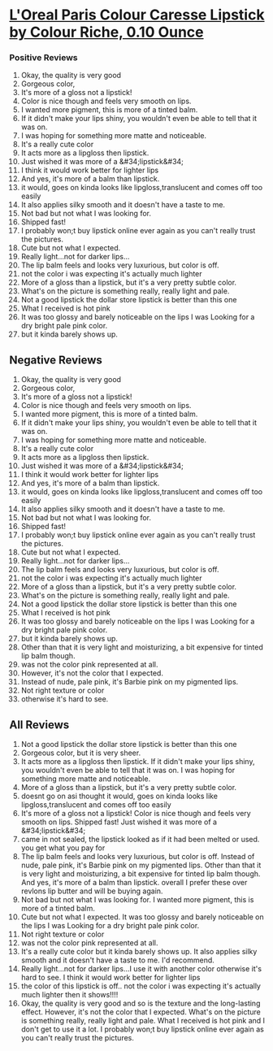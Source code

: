 # [L&#x27;Oreal Paris Colour Caresse Lipstick by Colour Riche, 0.10 Ounce](https://products.checkmycream.com/products/L&#x27;Oreal-Paris-Colour-Caresse-Lipstick-by-Colour-Riche-0.10-Ounce.html)

### Positive Reviews

<ol>
      <li>Okay, the quality is very good</li>
      <li>Gorgeous color,</li>
      <li>It&#x27;s more of a gloss not a lipstick!</li>
      <li>Color is nice though and feels very smooth on lips.</li>
      <li>I wanted more pigment, this is more of a tinted balm.</li>
      <li>If it didn&#x27;t make your lips shiny, you wouldn&#x27;t even be able to tell that it was on.</li>
      <li>I was hoping for something more matte and noticeable.</li>
      <li>It&#x27;s a really cute color</li>
      <li>It acts more as a lipgloss then lipstick.</li>
      <li>Just wished it was more of a &amp;#34;lipstick&amp;#34;</li>
      <li>I think it would work better for lighter lips</li>
      <li>And yes, it&#x27;s more of a balm than lipstick.</li>
      <li>it would, goes on kinda looks like lipgloss,translucent and comes off too easily</li>
      <li>It also applies silky smooth and it doesn&#x27;t have a taste to me.</li>
      <li>Not bad but not what I was looking for.</li>
      <li>Shipped fast!</li>
      <li>I probably won;t buy lipstick online ever again as you can&#x27;t really trust the pictures.</li>
      <li>Cute but not what I expected.  </li>
      <li>Really light...not for darker lips...</li>
      <li>The lip balm feels and looks very luxurious, but color is off.</li>
      <li>not the color i was expecting it&#x27;s actually much lighter</li>
      <li>More of a gloss than a lipstick, but it&#x27;s a very pretty subtle color.</li>
      <li>What&#x27;s on the picture is something really, really light and pale.</li>
      <li>Not a good lipstick the dollar store lipstick is better than this one</li>
      <li>What I received is hot pink</li>
      <li>It was too glossy and barely noticeable on the lips I was Looking for a dry bright pale pink color.</li>
      <li>but it kinda barely shows up.</li>
</ol>


<h2>Negative Reviews</h2>
<ol>
<li> Okay, the quality is very good</li>
<li> Gorgeous color,</li>
<li> It&#x27;s more of a gloss not a lipstick!</li>
<li> Color is nice though and feels very smooth on lips.</li>
<li> I wanted more pigment, this is more of a tinted balm.</li>
<li> If it didn&#x27;t make your lips shiny, you wouldn&#x27;t even be able to tell that it was on.</li>
<li> I was hoping for something more matte and noticeable.</li>
<li> It&#x27;s a really cute color</li>
<li> It acts more as a lipgloss then lipstick.</li>
<li> Just wished it was more of a &amp;#34;lipstick&amp;#34;</li>
<li> I think it would work better for lighter lips</li>
<li> And yes, it&#x27;s more of a balm than lipstick.</li>
<li> it would, goes on kinda looks like lipgloss,translucent and comes off too easily</li>
<li> It also applies silky smooth and it doesn&#x27;t have a taste to me.</li>
<li> Not bad but not what I was looking for.</li>
<li> Shipped fast!</li>
<li> I probably won;t buy lipstick online ever again as you can&#x27;t really trust the pictures.</li>
<li> Cute but not what I expected.  </li>
<li> Really light...not for darker lips...</li>
<li> The lip balm feels and looks very luxurious, but color is off.</li>
<li> not the color i was expecting it&#x27;s actually much lighter</li>
<li> More of a gloss than a lipstick, but it&#x27;s a very pretty subtle color.</li>
<li> What&#x27;s on the picture is something really, really light and pale.</li>
<li> Not a good lipstick the dollar store lipstick is better than this one</li>
<li> What I received is hot pink</li>
<li> It was too glossy and barely noticeable on the lips I was Looking for a dry bright pale pink color.</li>
<li> but it kinda barely shows up.</li>
<li> Other than that it is very light and moisturizing, a bit expensive for tinted lip balm though.</li>
<li> was not the color pink represented at all.</li>
<li> However, it&#x27;s not the color that I expected.</li>
<li> Instead of nude, pale pink, it&#x27;s Barbie pink on my pigmented lips.</li>
<li> Not right texture or color</li>
<li> otherwise it&#x27;s hard to see.  </li>
</ol>

<h2>All Reviews</h2>

<ol>
    <li> Not a good lipstick the dollar store lipstick is better than this one</li>
    <li> Gorgeous color, but it is very sheer.</li>
    <li> It acts more as a lipgloss then lipstick. If it didn&#x27;t make your lips shiny, you wouldn&#x27;t even be able to tell that it was on. I was hoping for something more matte and noticeable.</li>
    <li> More of a gloss than a lipstick, but it&#x27;s a very pretty subtle color.</li>
    <li> doesnt go on asi thought it would, goes on kinda looks like lipgloss,translucent and comes off too easily</li>
    <li> It&#x27;s more of a gloss not a lipstick! Color is nice though and feels very smooth on lips. Shipped fast! Just wished it was more of a &amp;#34;lipstick&amp;#34;</li>
    <li> came in not sealed, the lipstick looked as if it had been melted or used. you get what you pay for</li>
    <li> The lip balm feels and looks very luxurious, but color is off. Instead of nude, pale pink, it&#x27;s Barbie pink on my pigmented lips. Other than that it is very light and moisturizing, a bit expensive for tinted lip balm though. And yes, it&#x27;s more of a balm than lipstick. overall I prefer these over revlons lip butter and will be buying again.</li>
    <li> Not bad but not what I was looking for. I wanted more pigment, this is more of a tinted balm.</li>
    <li> Cute but not what I expected.  It was too glossy and barely noticeable on the lips I was Looking for a dry bright pale pink color.</li>
    <li> Not right texture or color</li>
    <li> was not the color pink represented at all.</li>
    <li> It&#x27;s a really cute color but it kinda barely shows up. It also applies silky smooth and it doesn&#x27;t have a taste to me. I&#x27;d recommend.</li>
    <li> Really light...not for darker lips...I use it with another color otherwise it&#x27;s hard to see.  I think it would work better for lighter lips</li>
    <li> the color of this lipstick is off.. not the color i was expecting it&#x27;s actually much lighter then it shows!!!!</li>
    <li> Okay, the quality is very good and so is the texture and the long-lasting effect. However, it&#x27;s not the color that I expected. What&#x27;s on the picture is something really, really light and pale. What I received is hot pink and I don&#x27;t get to use it a lot. I probably won;t buy lipstick online ever again as you can&#x27;t really trust the pictures.</li>
</ol>




